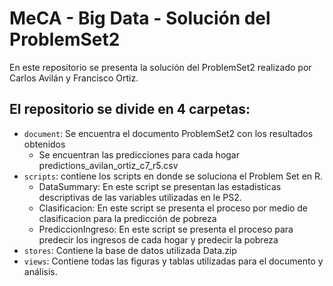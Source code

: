 # MeCA - Big Data - Solución del ProblemSet2

En este repositorio se presenta la solución del ProblemSet2 realizado por Carlos Avilán y Francisco Ortiz.


## El repositorio se divide en 4 carpetas:

- `document`: Se encuentra el documento ProblemSet2 con los resultados obtenidos
	- Se encuentran las predicciones para cada hogar predictions_avilan_ortiz_c7_r5.csv
- `scripts`: contiene los scripts en donde se soluciona el Problem Set en R.
	- DataSummary: En este script se presentan las estadisticas descriptivas de las variables utilizadas en le PS2.
	- Clasificacion: En este script se presenta el proceso por medio de clasificacion para la predicción de pobreza
	- PrediccionIngreso: En este script se presenta el proceso para predecir los ingresos de cada hogar y predecir la pobreza
- `stores`: Contiene la base de datos utilizada Data.zip
- `views`: Contiene todas las figuras y tablas utilizadas para el documento y análisis.

